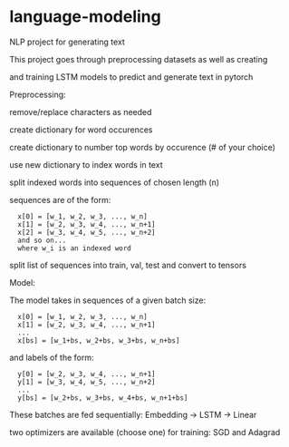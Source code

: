 # language-modeling
NLP project for generating text

This project goes through preprocessing datasets as well as creating

and training LSTM models to predict and generate text in pytorch

Preprocessing:

remove/replace characters as needed

create dictionary for word occurences

create dictionary to number top words by occurence (# of your choice)

use new dictionary to index words in text

split indexed words into sequences of chosen length (n)

sequences are of the form:

      x[0] = [w_1, w_2, w_3, ..., w_n]
      x[1] = [w_2, w_3, w_4, ..., w_n+1]
      x[2] = [w_3, w_4, w_5, ..., w_n+2]
      and so on...
      where w_i is an indexed word
      
split list of sequences into train, val, test and convert to tensors

Model:

The model takes in sequences of a given batch size:

      x[0] = [w_1, w_2, w_3, ..., w_n]
      x[1] = [w_2, w_3, w_4, ..., w_n+1]
      ...
      x[bs] = [w_1+bs, w_2+bs, w_3+bs, w_n+bs]
      
and labels of the form:

      y[0] = [w_2, w_3, w_4, ..., w_n+1]
      y[1] = [w_3, w_4, w_5, ..., w_n+2]
      ...
      y[bs] = [w_2+bs, w_3+bs, w_4+bs, w_n+1+bs]

These batches are fed sequentially: Embedding -> LSTM -> Linear

two optimizers are available (choose one) for training: SGD and Adagrad


